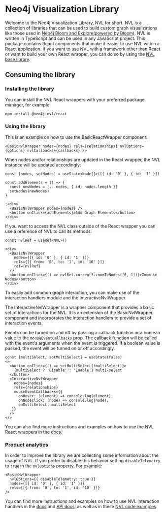 # Neo4j Visualization Library

Welcome to the Neo4j Visualization Library, NVL for short. NVL is a collection of libraries that can be used to build custom graph visualizations like those used in [Neo4j Bloom and Explore(powered by Bloom)](https://neo4j.com/product/bloom/). NVL is written in TypeScript and can be used in any JavaScript project. This package contains React components that make it easier to use NVL within a React application. If you want to use NVL with a framework other than React or want to build your own React wrapper, you can do so by using the [NVL base library](https://www.npmjs.com/package/@neo4j-nvl/base).

## Consuming the library

### Installing the library

You can install the NVL React wrappers with your preferred package manager, for example

```bash
npm install @neo4j-nvl/react
```

### Using the library

This is an example on how to use the BasicReactWrapper component:

```tsx
<BasicNvlWrapper nodes={nodes} rels={relationships} nvlOptions={options} nvlCallbacks={callbacks} />
```

When nodes and/or relationships are updated in the React wrapper, the NVL instance will be updated accordingly:

```tsx
const [nodes, setNodes] = useState<Node[]>([{ id: '0' }, { id: '1' }])

const addElements = () => {
  const newNodes = [...nodes, { id: nodes.length }]
  setNodes(newNodes)
}

;<div>
  <BasicNvlWrapper nodes={nodes} />
  <button onClick={addElements}>Add Graph Elements</button>
</div>
```

If you want to access the NVL class outside of the React wrapper you can use a reference of NVL to call its methods:

```tsx
const nvlRef = useRef<NVL>()

<div>
  <BasicNvlWrapper
    nodes={[{ id: '0' }, { id: '1' }]}
    rels={[{ from: '0', to: '1', id: '10' }]}
    ref={nvlRef}
  />
  <button onClick={() => nvlRef.current?.zoomToNodes([0, 1])}>Zoom to Nodes</button>
</div>
```

To easily add common graph interaction, you can make use of the interaction handlers module and the InteractiveNvlWrapper.

The InteractiveNvlWrapper is a wrapper component that provides a basic set of interactions for the NVL. It is an extension of the BasicNvlWrapper component and incorporates the interaction handlers to provide a set of interaction events.

Events can be turned on and off by passing a callback function or a boolean value to the
`mouseEventCallbacks` prop. The callback function will be called with the event's arguments when the event is triggered. If a boolean value is passed, the event will be turned on or off accordingly.

```tsx
const [multiSelect, setMultiSelect] = useState(false)
<>
  <button onClick={() => setMultiSelect(!multiSelect)}>
    {multiSelect ? 'Disable' : 'Enable'} multi-select
  </button>
  <InteractiveNvlWrapper
    nodes={nodes}
    rels={relationships}
    mouseEventCallbacks={{
      onHover: (element) => console.log(element),
      onNodeClick: (node) => console.log(node),
      onMultiSelect: multiSelect
   }}
  />
</>
```

You can also find more instructions and examples on how to use the NVL React wrappers in the [docs](https://neo4j.com/docs/nvl/current/react-wrappers/).

### Product analytics

In order to improve the library we are collecting some information about the usage of NVL. If you prefer to disable this behavior setting `disableTelemetry` to `true` in the `nvlOptions` property.
For example:

```tsx
<BasicNvlWrapper
  nvlOptions={{ disableTelemetry: true }}
  nodes={[{ id: '0' }, { id: '1' }]}
  rels={[{ from: '0', to: '1', id: '10' }]}
/>
```

You can find more instructions and examples on how to use NVL interaction handlers in the [docs](https://neo4j.com/docs/nvl/current/react-wrappers/) and [API docs](https://neo4j.com/docs/api/nvl/current/modules/_neo4j_nvl_react.html), as well as in these [NVL code examples](https://neo4j.com/docs/api/nvl/current/examples.html?tab=react-vanilla).
